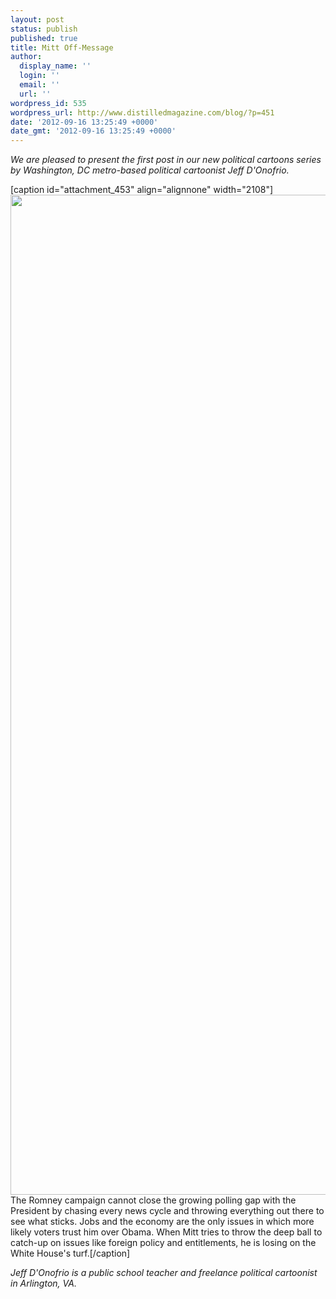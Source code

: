 ```yaml
---
layout: post
status: publish
published: true
title: Mitt Off-Message
author:
  display_name: ''
  login: ''
  email: ''
  url: ''
wordpress_id: 535
wordpress_url: http://www.distilledmagazine.com/blog/?p=451
date: '2012-09-16 13:25:49 +0000'
date_gmt: '2012-09-16 13:25:49 +0000'
---
```

<p><em>We are pleased to present the first post in our new political cartoons series by Washington, DC metro-based political cartoonist Jeff D'Onofrio.</em></p>
<p>[caption id="attachment_453" align="alignnone" width="2108"]<a href="http://distilledmagazine.com/wp-content/uploads/2012/09/mitt-off-message-9.14.121.jpg"><img class="size-full wp-image-453" title="mitt off message 9.14.12" alt="" src="http://distilledmagazine.com/wp-content/uploads/2012/09/mitt-off-message-9.14.121.jpg" width="2108" height="1600" /></a> The Romney campaign cannot close the growing polling gap with the President by chasing every news cycle and throwing everything out there to see what sticks. Jobs and the economy are the only issues in which more likely voters trust him over Obama. When Mitt tries to throw the deep ball to catch-up on issues like foreign policy and entitlements, he is losing on the White House's turf.[/caption]</p>
<p><em>Jeff D'Onofrio is a public school teacher and freelance political cartoonist in Arlington, VA.</em></p>
